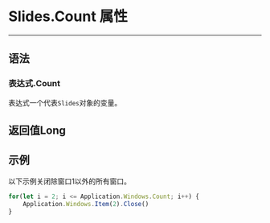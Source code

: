 # Slides.Count 属性
            
---

## 语法

### 表达式.Count

表达式一个代表`Slides`对象的变量。

## 返回值Long

## 示例

以下示例关闭除窗口1以外的所有窗口。

```javascript
for(let i = 2; i <= Application.Windows.Count; i++) {
    Application.Windows.Item(2).Close()
}
```
